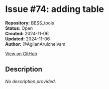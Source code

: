 # Issue #74: adding table

**Repository:** BESS_tools  
**Status:** Open  
**Created:** 2024-11-06  
**Updated:** 2024-11-06  
**Author:** @AgilanArulchelvam  

[View on GitHub](https://github.com/Simtestlab/BESS_tools/issues/74)

## Description

*No description provided.*